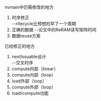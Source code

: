 nvmain中仍需修改的地方

1. 时序修正   
--ritecycle比预想的早了一个周期
2. 正确的数据 
--论文中的ReRAM读写矩阵时间
3. 数据reuse方案


已经修正的地方

1. nextIssuable设计                                             
--交叉时序
2. compute内部（linear）        								             
3. compute内部（loop）
4. load外部（loop）
5. compute外部（loop）
6. load/compute功能 

